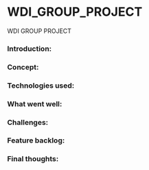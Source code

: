 # WDI_GROUP_PROJECT
WDI GROUP PROJECT


### Introduction:


### Concept:


### Technologies used:


### What went well:


### Challenges:


### Feature backlog:


### Final thoughts:

